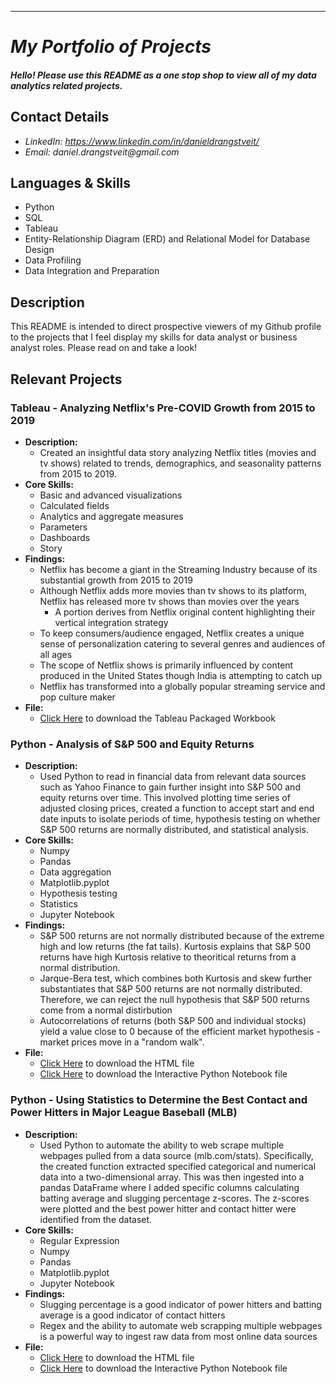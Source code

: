 ---
<My project portfolio README.md file for github>
 
# _My Portfolio of Projects_

#### _Hello! Please use this README as a one stop shop to view all of my data analytics related projects._

## Contact Details
* _LinkedIn: https://www.linkedin.com/in/danieldrangstveit/_
* _Email: daniel.drangstveit@gmail.com_

## Languages & Skills
* Python
* SQL
* Tableau
* Entity-Relationship Diagram (ERD) and Relational Model for Database Design
* Data Profiling
* Data Integration and Preparation

## Description
This README is intended to direct prospective viewers of my Github profile to the projects that I feel 
display my skills for data analyst or business analyst roles. Please read on and take a look!

## Relevant Projects

### Tableau - Analyzing Netflix's Pre-COVID Growth from 2015 to 2019
* **Description:**
     * Created an insightful data story analyzing Netflix titles (movies and tv shows) related to trends, demographics, and seasonality patterns from 2015 to 2019.
* **Core Skills:**
     * Basic and advanced visualizations
     * Calculated fields
     * Analytics and aggregate measures
     * Parameters
     * Dashboards
     * Story
* **Findings:**
     * Netflix has become a giant in the Streaming Industry because of its substantial growth from 2015 to 2019
     * Although Netflix adds more movies than tv shows to its platform, Netflix has released more tv shows than movies over the years
          * A portion derives from Netflix original content highlighting their vertical integration strategy
     * To keep consumers/audience engaged, Netflix creates a unique sense of personalization catering to several genres and audiences of all ages
     * The scope of Netflix shows is primarily influenced by content produced in the United States though India is attempting to catch up
     * Netflix has transformed into a globally popular streaming service and pop culture maker
* **File:**
     * [Click Here](https://github.com/danieldrangstveit/PORTFOLIO-OF-PROJECTS/blob/main/Tableau_Projects/Netflix_Pre-COVID_Growth.twbx) to download the Tableau Packaged Workbook

### Python - Analysis of S&P 500 and Equity Returns
* **Description:**
     * Used Python to read in financial data from relevant data sources such as Yahoo Finance to gain further insight into S&P 500 and equity returns over time. This involved plotting time series of adjusted closing prices, created a function to accept start and end date inputs to isolate periods of time, hypothesis testing on whether S&P 500 returns are normally distributed, and statistical analysis.
* **Core Skills:**
     * Numpy
     * Pandas
     * Data aggregation
     * Matplotlib.pyplot
     * Hypothesis testing
     * Statistics
     * Jupyter Notebook
* **Findings:**
     * S&P 500 returns are not normally distributed because of the extreme high and low returns (the fat tails). Kurtosis explains that S&P 500 returns have high Kurtosis relative to theoritical returns from a normal distribution.
     * Jarque-Bera test, which combines both Kurtosis and skew further substantiates that S&P 500 returns are not normally distributed. Therefore, we can reject the null hypothesis that S&P 500 returns come from a normal distirbution
     * Autocorrelations of returns (both S&P 500 and individual stocks) yield a value close to 0 because of the efficient market hypothesis - market prices move in a "random walk".
* **File:**
     * [Click Here](https://github.com/danieldrangstveit/PORTFOLIO-OF-PROJECTS/blob/main/Python_Projects/S&P_500_and_Equity_Returns.html) to download the HTML file
     * [Click Here](https://github.com/danieldrangstveit/PORTFOLIO-OF-PROJECTS/blob/main/Python_Projects/S&P_500_and_Equity_Returns.ipynb) to download the Interactive Python Notebook file

### Python - Using Statistics to Determine the Best Contact and Power Hitters in Major League Baseball (MLB)
* **Description:**
     * Used Python to automate the ability to web scrape multiple webpages pulled from a data source (mlb.com/stats). Specifically, the created function extracted specified categorical and numerical data into a two-dimensional array. This was then ingested into a pandas DataFrame where I added specific columns calculating batting average and slugging percentage z-scores. The z-scores were plotted and the best power hitter and contact hitter were identified from the dataset.
* **Core Skills:**
     * Regular Expression
     * Numpy
     * Pandas
     * Matplotlib.pyplot
     * Jupyter Notebook
* **Findings:**
     * Slugging percentage is a good indicator of power hitters and batting average is a good indicator of contact hitters
     * Regex and the ability to automate web scrapping multiple webpages is a powerful way to ingest raw data from most online data sources
* **File:**
     * [Click Here](https://github.com/danieldrangstveit/PORTFOLIO-OF-PROJECTS/blob/main/Python_Projects/MLB_Hitters_Analysis.html) to download the HTML file
     * [Click Here](https://github.com/danieldrangstveit/PORTFOLIO-OF-PROJECTS/blob/main/Python_Projects/MLB_Hitters_Analysis.ipynb) to download the Interactive Python Notebook file

